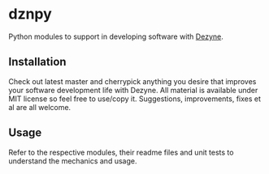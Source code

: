 # dznpy

Python modules to support in developing software with [Dezyne](https://dezyne.org/).

## Installation

Check out latest master and cherrypick anything you desire that improves your software development life with Dezyne.
All material is available under MIT license so feel free to use/copy it. Suggestions, improvements, fixes et al are all welcome.

## Usage

Refer to the respective modules, their readme files and unit tests to understand the mechanics and usage.

